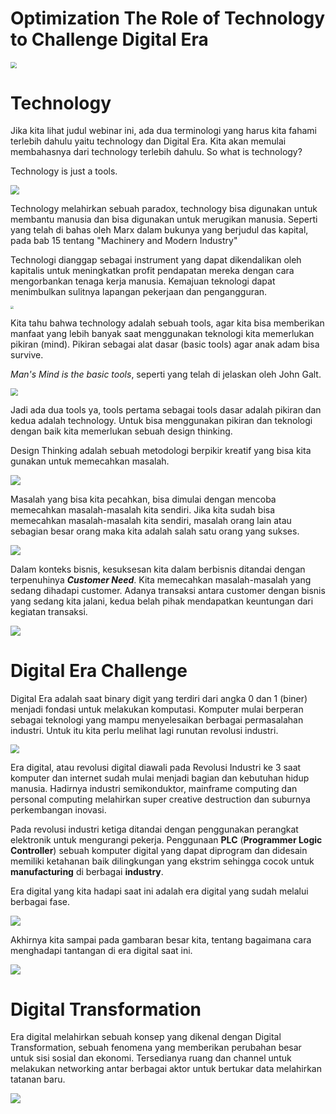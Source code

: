 # Optimization The Role of Technology to Challenge Digital Era

<img src="cover.jpg" style="zoom:60%;" />



# Technology

Jika kita lihat judul webinar ini, ada dua terminologi yang harus kita fahami terlebih dahulu yaitu technology dan Digital Era. Kita akan memulai membahasnya dari technology terlebih dahulu. So what is technology? 

Technology is just a tools.

<img src="assets\technology.PNG" style="zoom:90%;" />

Technology melahirkan sebuah paradox, technology bisa digunakan untuk membantu manusia dan bisa digunakan untuk merugikan manusia. Seperti yang telah di bahas oleh Marx dalam bukunya yang berjudul das kapital, pada bab 15 tentang "Machinery and Modern Industry"

Technologi dianggap sebagai instrument yang dapat dikendalikan oleh kapitalis untuk meningkatkan profit pendapatan mereka dengan cara mengorbankan tenaga kerja manusia. Kemajuan teknologi dapat menimbulkan sulitnya lapangan pekerjaan dan pengangguran.

<img src="assets\daskapital.png" style="zoom:30%;" />

Kita tahu bahwa technology adalah sebuah tools, agar kita bisa memberikan manfaat yang lebih banyak saat menggunakan teknologi kita memerlukan pikiran (mind). Pikiran sebagai alat dasar (basic tools) agar anak adam bisa survive.

*Man's Mind is the basic tools*, seperti yang telah di jelaskan oleh John Galt.

<img src="quote1.PNG" style="zoom:75%;" />

Jadi ada dua tools ya, tools pertama sebagai tools dasar adalah pikiran dan kedua adalah technology. Untuk bisa menggunakan pikiran dan teknologi dengan baik kita memerlukan sebuah design thinking. 

Design Thinking adalah sebuah metodologi berpikir kreatif yang bisa kita gunakan untuk memecahkan masalah.

<img src="assets\design thinking.png" style="zoom:100%;" />

Masalah yang bisa kita pecahkan, bisa dimulai dengan mencoba memecahkan masalah-masalah kita sendiri. Jika kita sudah bisa memecahkan masalah-masalah kita sendiri, masalah orang lain atau sebagian besar orang maka kita adalah salah satu orang yang sukses.

<img src="assets\design thinking2.png" style="zoom:100%;" />

Dalam konteks bisnis, kesuksesan kita dalam berbisnis ditandai dengan terpenuhinya ***Customer Need***. Kita memecahkan masalah-masalah yang sedang dihadapi customer. Adanya transaksi antara customer dengan bisnis yang sedang kita jalani, kedua belah pihak mendapatkan keuntungan dari kegiatan transaksi.

<img src="assets\design thinking3.png" style="zoom:100%;" />

# Digital Era Challenge

Digital Era adalah saat binary digit yang terdiri dari angka 0 dan 1 (biner) menjadi fondasi untuk melakukan komputasi. Komputer mulai berperan sebagai teknologi yang mampu menyelesaikan berbagai permasalahan industri. Untuk itu kita perlu melihat lagi runutan revolusi industri.

<img src="assets\industry history.jpg" style="zoom:87%;" />

Era digital, atau revolusi digital diawali pada Revolusi Industri ke 3 saat komputer dan internet sudah mulai menjadi bagian dan kebutuhan hidup  manusia. Hadirnya industri semikonduktor, mainframe computing dan personal computing  melahirkan super creative destruction dan suburnya perkembangan inovasi. 

Pada revolusi industri ketiga ditandai dengan penggunakan perangkat elektronik untuk mengurangi pekerja. Penggunaan **PLC** (**Programmer Logic Controller**) sebuah komputer digital yang dapat diprogram dan didesain memiliki  ketahanan baik dilingkungan yang ekstrim sehingga cocok untuk **manufacturing** di berbagai **industry**.

Era digital yang kita hadapi saat ini adalah era digital yang sudah melalui berbagai fase.

<img src="assets\scientific revolution.png" style="zoom:100%;" />

Akhirnya kita sampai pada gambaran besar kita, tentang bagaimana cara menghadapi tantangan di era digital saat ini. 

<img src="assets\design thinking4.png" style="zoom:100%;" />

# Digital Transformation

Era digital melahirkan sebuah konsep yang dikenal dengan Digital Transformation, sebuah fenomena yang memberikan perubahan besar untuk sisi sosial dan ekonomi. Tersedianya ruang dan channel untuk melakukan networking antar berbagai aktor untuk bertukar data melahirkan tatanan baru.

<img src="assets\internet.png" style="zoom:100%;" />